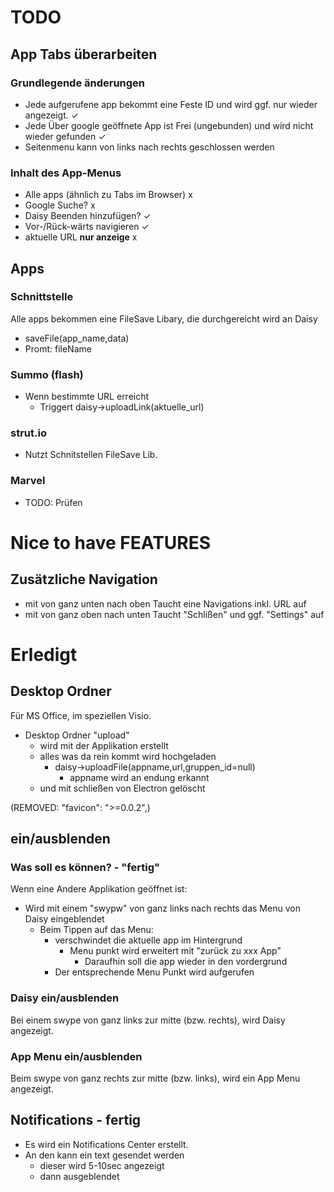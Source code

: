# TODO

## App Tabs überarbeiten
### Grundlegende änderungen
* Jede aufgerufene app bekommt eine Feste ID und wird ggf. nur wieder angezeigt. ✓
* Jede Über google geöffnete App ist Frei (ungebunden) und wird nicht wieder gefunden ✓
* Seitenmenu kann von links nach rechts geschlossen werden 
### Inhalt des App-Menus
* Alle apps (ähnlich zu Tabs im Browser) x
* Google Suche? x
* Daisy Beenden hinzufügen? ✓
* Vor-/Rück-wärts navigieren ✓
* aktuelle URL **nur anzeige** x

## Apps
### Schnittstelle
Alle apps bekommen eine FileSave Libary, die durchgereicht wird an Daisy
* saveFile(app_name,data)
* Promt: fileName
### Summo (flash)
* Wenn bestimmte URL erreicht
  * Triggert daisy->uploadLink(aktuelle_url)
### strut.io
* Nutzt Schnitstellen FileSave Lib.
### Marvel
* TODO: Prüfen


# Nice to have FEATURES
## Zusätzliche Navigation
* mit von ganz unten nach oben Taucht eine Navigations inkl. URL auf
* mit von ganz oben nach unten Taucht "Schlißen" und ggf. "Settings" auf

# Erledigt

## Desktop Ordner
Für MS Office, im speziellen Visio.
* Desktop Ordner "upload"
  * wird mit der Applikation erstellt
  * alles was da rein kommt wird hochgeladen
    * daisy->uploadFile(appname,url,gruppen_id=null)
      * appname wird an endung erkannt
  * und mit schließen von Electron gelöscht

(REMOVED: "favicon": ">=0.0.2",)

## ein/ausblenden
### Was soll es können? - "fertig"
Wenn eine Andere Applikation geöffnet ist:
  * Wird mit einem "swypw" von ganz links nach rechts das Menu von Daisy eingeblendet
    * Beim Tippen auf das Menu:
      * verschwindet die aktuelle app im Hintergrund
        * Menu punkt wird erweitert mit "zurück zu xxx App"
          * Daraufhin soll die app wieder in den vordergrund
      * Der entsprechende Menu Punkt wird aufgerufen
### Daisy ein/ausblenden
Bei einem swype von ganz links zur mitte (bzw. rechts), wird Daisy angezeigt.
### App Menu ein/ausblenden
Beim swype von ganz rechts zur mitte (bzw. links), wird ein App Menu angezeigt.

## Notifications - fertig
* Es wird ein Notifications Center erstellt.
* An den kann ein text gesendet werden
  * dieser wird 5-10sec angezeigt
  * dann ausgeblendet
